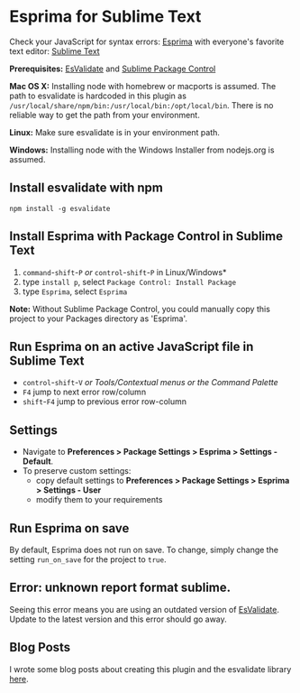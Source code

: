 # Esprima for Sublime Text

Check your JavaScript for syntax errors: [Esprima](http://esprima.org/) with everyone's favorite text editor: [Sublime Text](http://www.sublimetext.com)

**Prerequisites:** [EsValidate](http://github.com/duereg/esvalidate) and [Sublime Package Control](http://wbond.net/sublime_packages/package_control/installation)

**Mac OS X:** Installing node with homebrew or macports is assumed. The path to esvalidate is hardcoded in this plugin as `/usr/local/share/npm/bin:/usr/local/bin:/opt/local/bin`. There is no reliable way to get the path from your environment.

**Linux:** Make sure esvalidate is in your environment path.

**Windows:** Installing node with the Windows Installer from nodejs.org is assumed.

## Install esvalidate with npm

    npm install -g esvalidate

## Install Esprima with Package Control in Sublime Text

1. `command`-`shift`-`P` *or* `control`-`shift`-`P` in Linux/Windows*
2. type `install p`, select `Package Control: Install Package`
3. type `Esprima`, select `Esprima`

**Note:** Without Sublime Package Control, you could manually copy this project to your Packages directory as 'Esprima'.

## Run Esprima on an active JavaScript file in Sublime Text

- `control`-`shift`-`V` *or Tools/Contextual menus or the Command Palette*
- `F4` jump to next error row/column
- `shift`-`F4` jump to previous error row-column

## Settings

* Navigate to **Preferences > Package Settings > Esprima > Settings - Default**.
* To preserve custom settings:
  * copy default settings to **Preferences > Package Settings > Esprima > Settings - User**
  * modify them to your requirements

## Run Esprima on save

By default, Esprima does not run on save. To change, simply change the setting `run_on_save` for the project to `true`.

## Error: unknown report format sublime.

Seeing this error means you are using an outdated version of [EsValidate](http://github.com/duereg/esvalidate). Update to the latest version and this error should go away.

## Blog Posts

I wrote some blog posts about creating this plugin and the esvalidate library [here](http://blog.mattblair.co).
